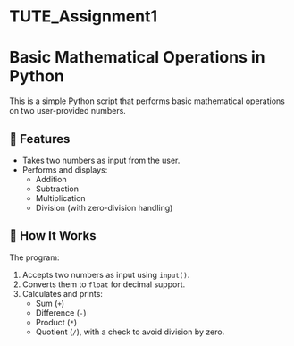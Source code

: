 # TUTE_Assignment1

# Basic Mathematical Operations in Python

This is a simple Python script that performs basic mathematical operations on two user-provided numbers.

## 📌 Features

- Takes two numbers as input from the user.
- Performs and displays:
  - Addition
  - Subtraction
  - Multiplication
  - Division (with zero-division handling)

## 🧠 How It Works

The program:
1. Accepts two numbers as input using `input()`.
2. Converts them to `float` for decimal support.
3. Calculates and prints:
   - Sum (`+`)
   - Difference (`-`)
   - Product (`*`)
   - Quotient (`/`), with a check to avoid division by zero.
